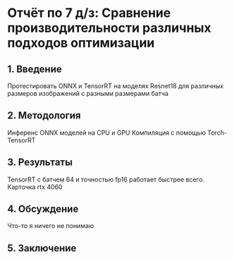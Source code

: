 # Отчёт по 7 д/з: Сравнение производительности различных подходов оптимизации

## 1. Введение

Протестировать ONNX и TensorRT на моделях Resnet18 для различных размеров изображений с разными размерами батча

## 2. Методология

Инференс ONNX моделей на CPU и GPU
Компиляция с помощью Torch-TensorRT

## 3. Результаты

TensorRT с батчем 64 и точностью fp16 работает быстрее всего. Карточка rtx 4060

## 4. Обсуждение

Что-то я ничего не понимаю

## 5. Заключение


